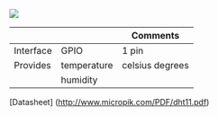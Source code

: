 ![](http://whitecatboard.org/git/dht11.jpg)

|             |             | Comments                   |
|-------------|-------------|----------------------------|
|Interface    | GPIO        |1 pin                       |
|Provides     | temperature | celsius degrees            |
|             | humidity    |                            |


[Datasheet] (http://www.micropik.com/PDF/dht11.pdf)